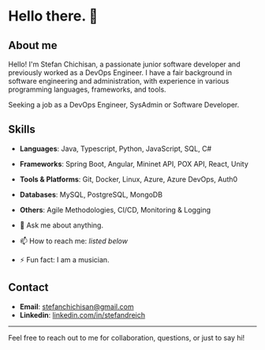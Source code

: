 # Hello there. 👋

## About me

Hello! I'm Stefan Chichisan, a passionate junior software developer and previously worked as a DevOps Engineer. I have a fair background in software engineering and administration, with experience in various programming languages, frameworks, and tools. 

Seeking a job as a DevOps Engineer, SysAdmin or Software Developer.

## Skills
- **Languages**: Java, Typescript, Python, JavaScript, SQL, C#
- **Frameworks**: Spring Boot, Angular, Mininet API, POX API, React, Unity
- **Tools & Platforms**: Git, Docker, Linux, Azure, Azure DevOps, Auth0
- **Databases**: MySQL, PostgreSQL, MongoDB
- **Others**: Agile Methodologies, CI/CD, Monitoring & Logging

- 💬 Ask me about anything.
- 📫 How to reach me: *listed below*
- ⚡ Fun fact: I am a musician.

## Contact
- **Email**: stefanchichisan@gmail.com
- **Linkedin**: [linkedin.com/in/stefandreich](https://linkedin.com/in/stefandreich)

---

Feel free to reach out to me for collaboration, questions, or just to say hi!

